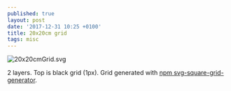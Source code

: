 ```yaml
---
published: true
layout: post
date: '2017-12-31 10:25 +0100'
title: 20x20cm grid
tags: misc
---
```

![20x20cmGrid.svg]({{site.baseurl}}/media/20x20cmGrid.svg)

2 layers. Top is black grid (1px). Grid generated with [npm svg-square-grid-generator](https://www.npmjs.com/package/svg-square-grid-generator).
